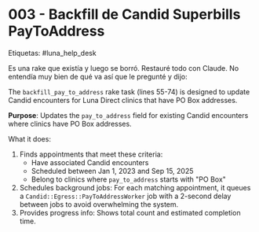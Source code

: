 # 003 - Backfill de Candid Superbills PayToAddress

Etiquetas: #luna_help_desk 

Es una rake que existía y luego se borró. Restauré todo con Claude. No entendía muy bien de qué va así que le pregunté y dijo:

The `backfill_pay_to_address` rake task (lines 55-74) is designed to update Candid encounters for Luna Direct clinics that have PO Box addresses.

**Purpose**: Updates the `pay_to_address` field for existing Candid encounters where clinics have PO Box addresses.

What it does:
1. Finds appointments that meet these criteria:
	- Have associated Candid encounters
	- Scheduled between Jan 1, 2023 and Sep 15, 2025
	- Belong to clinics where `pay_to_address` starts with "PO Box"
2. Schedules background jobs: For each matching appointment, it queues a `Candid::Egress::PayToAddressWorker` job with a 2-second delay between jobs to avoid overwhelming the system.
3. Provides progress info: Shows total count and estimated completion time.
